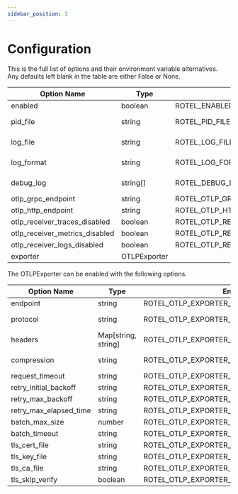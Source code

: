 ```yaml
---
sidebar_position: 3
---
```


# Configuration

This is the full list of options and their environment variable alternatives. Any defaults left blank in the table are either False or None.

| Option Name                    | Type         | Environ                              | Default              | Options         |
|--------------------------------|--------------|--------------------------------------|----------------------|-----------------|
| enabled                        | boolean      | ROTEL_ENABLED                        |                      |                 |
| pid_file                       | string       | ROTEL_PID_FILE                       | /tmp/rotel-agent.pid |                 |
| log_file                       | string       | ROTEL_LOG_FILE                       | /tmp/rotel-agent.log |                 |
| log_format                     | string       | ROTEL_LOG_FORMAT                     | text                 | json, text      |
| debug_log                      | string[]     | ROTEL_DEBUG_LOG                      |                      | traces, metrics |
| otlp_grpc_endpoint             | string       | ROTEL_OTLP_GRPC_ENDPOINT             | localhost:4317       |                 |
| otlp_http_endpoint             | string       | ROTEL_OTLP_HTTP_ENDPOINT             | localhost:4318       |                 |
| otlp_receiver_traces_disabled  | boolean      | ROTEL_OTLP_RECEIVER_TRACES_DISABLED  |                      |                 |
| otlp_receiver_metrics_disabled | boolean      | ROTEL_OTLP_RECEIVER_METRICS_DISABLED |                      |                 |
| otlp_receiver_logs_disabled    | boolean      | ROTEL_OTLP_RECEIVER_LOGS_DISABLED    |                      |                 |
| exporter                       | OTLPExporter |                                      |                      |                 |

The OTLPExporter can be enabled with the following options.

| Option Name            | Type                | Environ                                    | Default | Options      |
|------------------------|---------------------|--------------------------------------------|---------|--------------|
| endpoint               | string              | ROTEL_OTLP_EXPORTER_ENDPOINT               |         |              |
| protocol               | string              | ROTEL_OTLP_EXPORTER_PROTOCOL               | grpc    | grpc or http |
| headers                | Map[string, string] | ROTEL_OTLP_EXPORTER_CUSTOM_HEADERS         |         |              |
| compression            | string              | ROTEL_OTLP_EXPORTER_COMPRESSION            | gzip    | gzip or none |
| request_timeout        | string              | ROTEL_OTLP_EXPORTER_REQUEST_TIMEOUT        | 5s      |              |
| retry_initial_backoff  | string              | ROTEL_OTLP_EXPORTER_RETRY_INITIAL_BACKOFF  | 5s      |              |
| retry_max_backoff      | string              | ROTEL_OTLP_EXPORTER_RETRY_MAX_BACKOFF      | 30s     |              |
| retry_max_elapsed_time | string              | ROTEL_OTLP_EXPORTER_RETRY_MAX_ELAPSED_TIME | 300s    |              |
| batch_max_size         | number              | ROTEL_OTLP_EXPORTER_BATCH_MAX_SIZE         | 8192    |              |
| batch_timeout          | string              | ROTEL_OTLP_EXPORTER_BATCH_TIMEOUT          | 200ms   |              |
| tls_cert_file          | string              | ROTEL_OTLP_EXPORTER_TLS_CERT_FILE          |         |              |
| tls_key_file           | string              | ROTEL_OTLP_EXPORTER_TLS_KEY_FILE           |         |              |
| tls_ca_file            | string              | ROTEL_OTLP_EXPORTER_TLS_CA_FILE            |         |              |
| tls_skip_verify        | boolean             | ROTEL_OTLP_EXPORTER_TLS_SKIP_VERIFY        |         |              |

